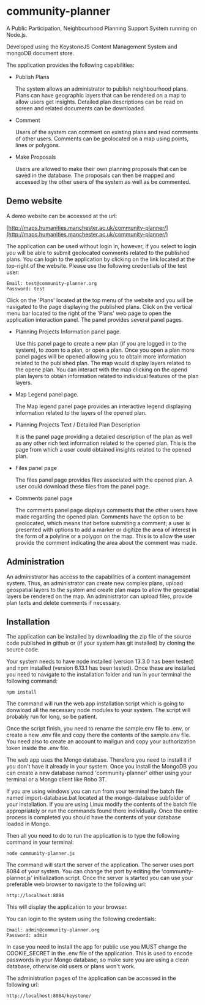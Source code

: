 # community-planner

A Public Participation, Neighbourhood Planning Support System running on Node.js.

Developed using the KeystoneJS Content Management System and mongoDB document store.

The application provides the following capabilities:

- Publish Plans

	The system allows an administrator to publish neighbourhood plans. Plans can have geographic layers that can be rendered on a map to allow users get insights. Detailed plan descriptions can be read on screen and related documents can be downloaded.

- Comment

	Users of the system can comment on existing plans and read comments of other users. Comments can be geolocated on a map using points, lines or polygons.

- Make Proposals

	Users are allowed to make their own planning proposals that can be saved in the database. The proposals can then be mapped and accessed by the other users of the system as well as be commented.


## Demo website ##

A demo website can be accessed at the url:

[http://maps.humanities.manchester.ac.uk/community-planner/](http://maps.humanities.manchester.ac.uk/community-planner/)

The application can be used without login in, however, if you select to login you will be able to submit geolocated comments related to the published plans. You can login to the application by clicking on the link located at the top-right of the website. Please use the following credentials of the test user:

	Email: test@community-planner.org
	Password: test

Click on the 'Plans' located at the top menu of the website and you will be navigated to the page displaying the published plans. Click on the vertical menu bar located to the right of the 'Plans' web page to open the application interaction panel. The panel provides several panel pages.



- Planning Projects Information panel page.
	
	Use this panel page to create a new plan (if you are logged in to the system), to zoom to a plan, or open a plan. Once you open a plan more panel pages will be opened allowing you to obtain more information related to the published plan. The map would display layers related to the opene plan. You can interact with the map clicking on the opend plan layers to obtain information related to individual features of the plan layers.

- Map Legend panel page.
	
	The Map legend panel page provides an interactive legend displaying information related to the layers of the opened plan.

- Planning Projects Text / Detailed Plan Description
	
	It is the panel page providing a detailed description of the plan as well as any other rich text information related to the opened plan. This is the page from which a user could obtained insights related to the opened plan.

- Files panel page
	
	The files panel page provides files associated with the opened plan. A user could download these files from the panel page.

- Comments panel page
	
	The comments panel page displays comments that the other users have made regarding the opened plan. Comments have the option to be geolocated, which means that before submiting a comment, a user is presented with options to add a marker or digitize the area of interest in the form of a polyline or a polygon on the map. This is to allow the user provide the comment indicating the area about the comment was made.     


## Administration ##

An administrator has access to the capabilities of a content management system. Thus, an administrator can create new complex plans, upload geospatial layers to the system and create plan maps to allow the geospatial layers be rendered on the map. An administrator can upload files, provide plan texts and delete comments if necessary. 

## Installation ##

The application can be installed by downloading the zip file of the source code published in github or (if your system has git installed) by cloning the source code.

Your system needs to have node installed (version 13.3.0 has been tested) and npm installed (version 6.13.1 has been tested). Once these are installed you need to navigate to the installation folder and run in your terminal the following command:

	npm install

The command will run the web app installation script which is going to donwload all the necessary node modules to your system. The script will probably run for long, so be patient.

Once the script finish, you need to rename the sample.env file to .env, or create a new .env file and copy there the contents of the sample.env file. You need also to create an account to mailgun and copy your authorization token inside the .env file.

The web app uses the Mongo database. Therefore you need to install it if you don't have it already in your system. Once you install the MongoDB you can create a new database named 'community-planner' either using your terminal or a Mongo client like Robo 3T.

If you are using windows you can run from your terminal the batch file named import-database.bat located at the mongo-database subfolder of your installation. If you are using Linux modify the contents of the batch file appropriately or run the commands found there individually. Once the entire process is completed you should have the contents of your database loaded in Mongo.

Then all you need to do to run the application is to type the following command in your terminal:

	node community-planner.js

The command will start the server of the application. The server uses port 8084 of your system. You can change the port by editing the 'community-planner.js' initialization script. Once the server is started you can use your preferable web browser to navigate to the following url:

	http://localhost:8084

This will display the application to your browser.

You can login to the system using the following credentials:

	Email: admin@community-planner.org
	Password: admin

In case you need to install the app for public use you MUST change the COOKIE_SECRET in the .env file of the application. This is used to encode passwords in your Mongo database, so make sure you are using a clean database, otherwise old users or plans won't work.

The administration pages of the application can be accessed in the following url:

	http://localhost:8084/keystone/


